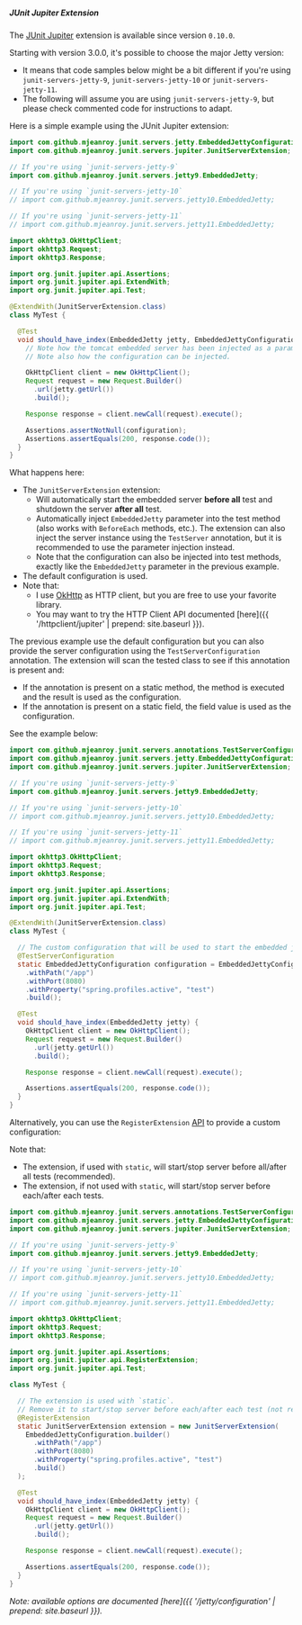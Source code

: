 ##### JUnit Jupiter Extension

The [JUnit Jupiter](https://junit.org/junit5/docs/current/user-guide) extension is available since version `0.10.0`.

Starting with version 3.0.0, it's possible to choose the major Jetty version:
  - It means that code samples below might be a bit different if you're using `junit-servers-jetty-9`, `junit-servers-jetty-10` or `junit-servers-jetty-11`.
  - The following will assume you are using `junit-servers-jetty-9`, but please check commented code for instructions to adapt.

Here is a simple example using the JUnit Jupiter extension:

```java
import com.github.mjeanroy.junit.servers.jetty.EmbeddedJettyConfiguration;
import com.github.mjeanroy.junit.servers.jupiter.JunitServerExtension;

// If you're using `junit-servers-jetty-9`
import com.github.mjeanroy.junit.servers.jetty9.EmbeddedJetty;

// If you're using `junit-servers-jetty-10`
// import com.github.mjeanroy.junit.servers.jetty10.EmbeddedJetty;

// If you're using `junit-servers-jetty-11`
// import com.github.mjeanroy.junit.servers.jetty11.EmbeddedJetty;

import okhttp3.OkHttpClient;
import okhttp3.Request;
import okhttp3.Response;

import org.junit.jupiter.api.Assertions;
import org.junit.jupiter.api.ExtendWith;
import org.junit.jupiter.api.Test;

@ExtendWith(JunitServerExtension.class)
class MyTest {

  @Test
  void should_have_index(EmbeddedJetty jetty, EmbeddedJettyConfiguration configuration) {
    // Note how the tomcat embedded server has been injected as a parameter of the test method.
    // Note also how the configuration can be injected.

    OkHttpClient client = new OkHttpClient();
    Request request = new Request.Builder()
      .url(jetty.getUrl())
      .build();

    Response response = client.newCall(request).execute();

    Assertions.assertNotNull(configuration);
    Assertions.assertEquals(200, response.code());
  }
}
```

What happens here:

- The `JunitServerExtension` extension:
  - Will automatically start the embedded server **before all** test and shutdown the server **after all** test.
  - Automatically inject `EmbeddedJetty` parameter into the test method (also works with `BeforeEach` methods, etc.). The extension can also inject
    the server instance using the `TestServer` annotation, but it is recommended to use the parameter injection instead.
  - Note that the configuration can also be injected into test methods, exactly like the `EmbeddedJetty` parameter in the previous example.
- The default configuration is used.
- Note that:
  - I use [OkHttp](http://square.github.io/okhttp/) as HTTP client, but you are free to use your favorite library.
  - You may want to try the HTTP Client API documented [here]({{ '/httpclient/jupiter' | prepend: site.baseurl }}).

The previous example use the default configuration but you can also provide the server configuration using the `TestServerConfiguration` annotation. The extension will scan the tested class to see if this annotation is present and:
- If the annotation is present on a static method, the method is executed and the result is used as the configuration.
- If the annotation is present on a static field, the field value is used as the configuration.

See the example below:

```java
import com.github.mjeanroy.junit.servers.annotations.TestServerConfiguration;
import com.github.mjeanroy.junit.servers.jetty.EmbeddedJettyConfiguration;
import com.github.mjeanroy.junit.servers.jupiter.JunitServerExtension;

// If you're using `junit-servers-jetty-9`
import com.github.mjeanroy.junit.servers.jetty9.EmbeddedJetty;

// If you're using `junit-servers-jetty-10`
// import com.github.mjeanroy.junit.servers.jetty10.EmbeddedJetty;

// If you're using `junit-servers-jetty-11`
// import com.github.mjeanroy.junit.servers.jetty11.EmbeddedJetty;

import okhttp3.OkHttpClient;
import okhttp3.Request;
import okhttp3.Response;

import org.junit.jupiter.api.Assertions;
import org.junit.jupiter.api.ExtendWith;
import org.junit.jupiter.api.Test;

@ExtendWith(JunitServerExtension.class)
class MyTest {

  // The custom configuration that will be used to start the embedded jetty server.
  @TestServerConfiguration
  static EmbeddedJettyConfiguration configuration = EmbeddedJettyConfiguration.builder()
    .withPath("/app")
    .withPort(8080)
    .withProperty("spring.profiles.active", "test")
    .build();

  @Test
  void should_have_index(EmbeddedJetty jetty) {
    OkHttpClient client = new OkHttpClient();
    Request request = new Request.Builder()
      .url(jetty.getUrl())
      .build();

    Response response = client.newCall(request).execute();

    Assertions.assertEquals(200, response.code());
  }
}
```

Alternatively, you can use the `RegisterExtension` [API](https://junit.org/junit5/docs/current/user-guide/#extensions-registration) to provide a custom configuration:

Note that:
- The extension, if used with `static`, will start/stop server before all/after all tests (recommended).
- The extension, if not used with `static`, will start/stop server before each/after each tests.

```java
import com.github.mjeanroy.junit.servers.annotations.TestServerConfiguration;
import com.github.mjeanroy.junit.servers.jetty.EmbeddedJettyConfiguration;
import com.github.mjeanroy.junit.servers.jupiter.JunitServerExtension;

// If you're using `junit-servers-jetty-9`
import com.github.mjeanroy.junit.servers.jetty9.EmbeddedJetty;

// If you're using `junit-servers-jetty-10`
// import com.github.mjeanroy.junit.servers.jetty10.EmbeddedJetty;

// If you're using `junit-servers-jetty-11`
// import com.github.mjeanroy.junit.servers.jetty11.EmbeddedJetty;

import okhttp3.OkHttpClient;
import okhttp3.Request;
import okhttp3.Response;

import org.junit.jupiter.api.Assertions;
import org.junit.jupiter.api.RegisterExtension;
import org.junit.jupiter.api.Test;

class MyTest {

  // The extension is used with `static`.
  // Remove it to start/stop server before each/after each test (not recommended).
  @RegisterExtension
  static JunitServerExtension extension = new JunitServerExtension(
    EmbeddedJettyConfiguration.builder()
      .withPath("/app")
      .withPort(8080)
      .withProperty("spring.profiles.active", "test")
      .build()
  );

  @Test
  void should_have_index(EmbeddedJetty jetty) {
    OkHttpClient client = new OkHttpClient();
    Request request = new Request.Builder()
      .url(jetty.getUrl())
      .build();

    Response response = client.newCall(request).execute();

    Assertions.assertEquals(200, response.code());
  }
}
```

*Note: available options are documented [here]({{ '/jetty/configuration' | prepend: site.baseurl }}).*
